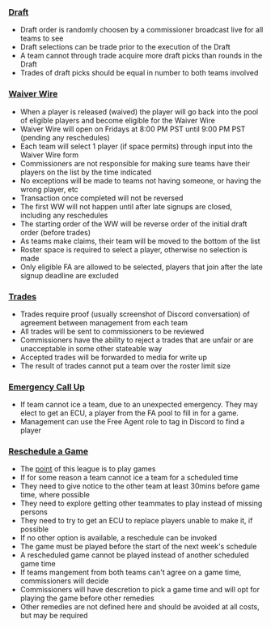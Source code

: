 ### [Draft](#draft)
- Draft order is randomly choosen by a commissioner broadcast live for all teams to see
- Draft selections can be trade prior to the execution of the Draft
- A team cannot through trade acquire more draft picks than rounds in the Draft
- Trades of draft picks should be equal in number to both teams involved

### [Waiver Wire](#waiver-wire)
- When a player is released (waived) the player will go back into the pool of eligible players and become eligible for the Waiver Wire
- Waiver Wire will open on Fridays at 8:00 PM PST until 9:00 PM PST (pending any reschedules)
- Each team will select 1 player (if space permits) through input into the Waiver Wire form
- Commissioners are not responsible for making sure teams have their players on the list by the time indicated
- No exceptions will be made to teams not having someone, or having the wrong player, etc
- Transaction once completed will not be reversed
- The first WW will not happen until after late signups are closed, including any reschedules
- The starting order of the WW will be reverse order of the initial draft order (before trades)
- As teams make claims, their team will be moved to the bottom of the list
- Roster space is required to select a player, otherwise no selection is made
- Only eligible FA are allowed to be selected, players that join after the late signup deadline are excluded

### [Trades](#trades)
- Trades require proof (usually screenshot of Discord conversation) of agreement between management from each team
- All trades will be sent to commissioners to be reviewed
- Commissioners have the ability to reject a trades that are unfair or are unacceptable in some other stateable way
- Accepted trades will be forwarded to media for write up
- The result of trades cannot put a team over the roster limit size

### [Emergency Call Up](#ecu)
- If team cannot ice a team, due to an unexpected emergency. They may elect to get an ECU, a player from the FA pool to fill in for a game.
- Management can use the Free Agent role to tag in Discord to find a player

### [Reschedule a Game](#reschedule)
- The [point](intro.md#point) of this league is to play games
- If for some reason a team cannot ice a team for a scheduled time
- They need to give notice to the other team at least 30mins before game time, where possible
- They need to explore getting other teammates to play instead of missing persons
- They need to try to get an ECU to replace players unable to make it, if possible
- If no other option is available, a reschedule can be invoked
- The game must be played before the start of the next week's schedule
- A rescheduled game cannot be played instead of another scheduled game time
- If teams mangement from both teams can't agree on a game time, commissioners will decide
- Commissioners will have descretion to pick a game time and will opt for playing the game before other remedies
- Other remedies are not defined here and should be avoided at all costs, but may be required
